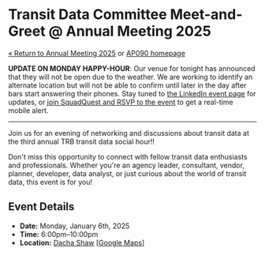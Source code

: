 # Transit Data Committee Meet-and-Greet @ Annual Meeting 2025

[« Return to Annual Meeting 2025](/annual-meetings/2025/) or [AP090 homepage](/)

**UPDATE ON MONDAY HAPPY-HOUR**: Our venue for tonight has announced that they will not be open due to the weather. We are working to identify an alternate location but will not be able to confirm until later in the day after bars start answering their phones. Stay tuned to [the LinkedIn event page](https://www.linkedin.com/events/ap090transitdatasocialhour7279888408062136320/comments/) for updates, or [join SquadQuest and RSVP to the event](https://squadquest.app/events/5124dc5e-89d0-4c76-aa18-e307eb19d01b) to get a real-time mobile alert.

---

Join us for an evening of networking and discussions about transit data at the third annual TRB transit data social hour!!

Don't miss this opportunity to connect with fellow transit data enthusiasts and professionals. Whether you're an agency leader, consultant, vendor, planner, developer, data analyst, or just curious about the world of transit data, this event is for you!

## Event Details

- **Date:** Monday, January 6th, 2025
- **Time:** 6:00pm–10:00pm
- **Location:** [Dacha Shaw](https://www.dachabeergarden.com/shaw/) [[Google Maps](https://maps.app.goo.gl/jJHXQJf9tqupuBsS6)]
